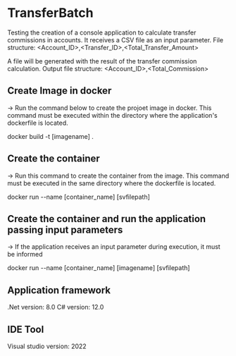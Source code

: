 # TransferBatch
Testing the creation of a console application to calculate transfer commissions in accounts.
It receives a CSV file as an input parameter.
File structure:
<Account_ID>,<Transfer_ID>,<Total_Transfer_Amount>

A file will be generated with the result of the transfer commission calculation.
Output file structure:
<Account_ID>,<Total_Commission>


## Create Image in docker
-> Run the command below to create the projoet image in docker. This command must be executed within the directory where the application's dockerfile is located.

docker build -t [imagename] .

## Create the container
-> Run this command to create the container from the image. This command must be executed in the same directory where the dockerfile is located.

docker run --name [container_name]  [svfilepath]

## Create the container and run the application passing input parameters
-> If the application receives an input parameter during execution, it must be informed

docker run --name [container_name] [imagename] [svfilepath]

## Application framework
.Net version: 8.0
C# version: 12.0

## IDE Tool
Visual studio version: 2022



